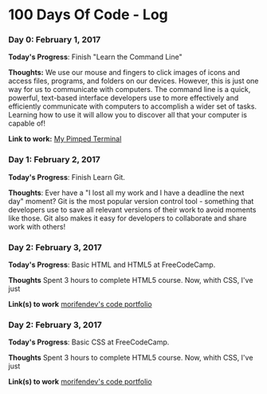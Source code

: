 # 100 Days Of Code - Log

### Day 0: February 1, 2017

**Today's Progress**: Finish "Learn the Command Line"

**Thoughts:** We use our mouse and fingers to click images of icons and access files, programs, and folders on our devices. However, this is just one way for us to communicate with computers. The command line is a quick, powerful, text-based interface developers use to more effectively and efficiently communicate with computers to accomplish a wider set of tasks. Learning how to use it will allow you to discover all that your computer is capable of!

**Link to work:** [My Pimped Terminal](https://goo.gl/photos/smdKRyNHJvfUdzCk8)

### Day 1: February 2, 2017

**Today's Progress**: Finish Learn Git.

**Thoughts**: Ever have a "I lost all my work and I have a deadline the next day" moment? Git is the most popular version control tool - something that developers use to save all relevant versions of their work to avoid moments like those. Git also makes it easy for developers to collaborate and share work with others!

### Day 2: February 3, 2017

**Today's Progress**: Basic HTML and HTML5 at FreeCodeCamp.

**Thoughts** Spent 3 hours to complete HTML5 course. Now, whith CSS, I've just 

**Link(s) to work** [morifendev's code portfolio](http://beta.freecodecamp.com/en/morifendev)

### Day 2: February 3, 2017

**Today's Progress**: Basic CSS at FreeCodeCamp.

**Thoughts** Spent 3 hours to complete HTML5 course. Now, whith CSS, I've just 

**Link(s) to work** [morifendev's code portfolio](http://beta.freecodecamp.com/en/morifendev)
